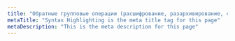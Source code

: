 ```yaml
---
title: "Обратные групповые операции (расшифрование, разархивирование, снятие подписи)"
metaTitle: "Syntax Highlighting is the meta title tag for this page"
metaDescription: "This is the meta description for this page"
---
```

